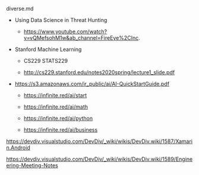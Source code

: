 
diverse.md

*   Using Data Science in Threat Hunting

    *   https://www.youtube.com/watch?v=vQMefsohM1w&ab_channel=FireEye%2CInc.

*   Stanford Machine Learning 

    *   CS229 STATS229

    *   http://cs229.stanford.edu/notes2020spring/lecture1_slide.pdf

*   https://s3.amazonaws.com/ir_public/ai/AI-QuickStartGuide.pdf

    *   https://infinite.red/ai/start

    *   https://infinite.red/ai/math

    *   https://infinite.red/ai/python

    *   https://infinite.red/ai/business




https://devdiv.visualstudio.com/DevDiv/_wiki/wikis/DevDiv.wiki/1587/Xamarin.Android

https://devdiv.visualstudio.com/DevDiv/_wiki/wikis/DevDiv.wiki/1589/Engineering-Meeting-Notes


